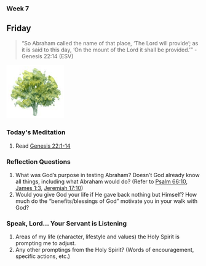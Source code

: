 ### Week 7

## Friday

> “So Abraham called the name of that place, ‘The Lord will provide’; as it is said to this day, ‘On the mount of the Lord it shall be provided.’” - Genesis 22:14 (ESV)

<img src="/assets/img/tree.png" style="width: 150px">

### Today's Meditation
1. Read <a href="https://www.biblegateway.com/passage/?search=Genesis+22%3A1-14&version=ESV" target="_blank">Genesis 22:1-14</a>


### Reflection Questions
1. What was God’s purpose in testing Abraham? Doesn’t God already know all things, including what Abraham would do? (Refer to [Psalm 66:10](https://www.biblegateway.com/passage/?search=Psalm+66%3A10&version=ESV), [James 1:3](https://www.biblegateway.com/passage/?search=James+1%3A3&version=ESV), [Jeremiah 17:10](https://www.biblegateway.com/passage/?search=Jeremiah+17%3A10&version=ESV))
2. Would you give God your life if He gave back nothing but Himself? How much do the “benefits/blessings of God” motivate you in your walk with God?


### Speak, Lord... Your Servant is Listening
1. Areas of my life (character, lifestyle and values) the Holy Spirit is prompting me to adjust.
2. Any other promptings from the Holy Spirit? (Words of encouragement, specific actions, etc.)